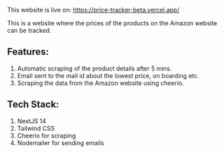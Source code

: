 This website is live on: https://price-tracker-beta.vercel.app/

This is a website where the prices of the products on the Amazon website can be tracked.

## Features:
1. Automatic scraping of the product details after 5 mins.
2. Email sent to the mail id about the lowest price, on boarding etc.
3. Scraping the data from the Amazon website using cheerio.

## Tech Stack:
1. NextJS 14
2. Tailwind CSS
3. Cheerio for scraping
4. Nodemailer for sending emails
